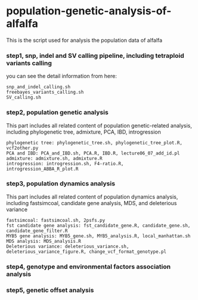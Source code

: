 # population-genetic-analysis-of-alfalfa
This is the script used for analysis the population data of alfalfa

### step1, snp, indel and SV calling pipeline, including tetraploid variants calling

you can see the detail information from here: 
```
snp_and_indel_calling.sh
freebayes_variants_calling.sh
SV_calling.sh
```
### step2, population genetic analysis

This part includes all related content of population genetic-related analysis, including phylogenetic tree, admixture, PCA, IBD, introgression
```
phylogenetic tree: phylogenetic_tree.sh, phylogenetic_tree_plot.R, vcf2other.py
PCA and IBD: PCA_and_IBD.sh, PCA.R, IBD.R, lecture06_07_add_id.pl
admixture: admixture.sh, admixture.R
introgression: introgression.sh, F4-ratio.R, introgression_ABBA_R_plot.R

```
### step3, population dynamics analysis

This part includes all related content of population dynamics analysis, including fastsimcoal, candidate gene analysis, MDS, and deleterious variance
```
fastsimcoal: fastsimcoal.sh, 2psfs.py
fst candidate gene analysis: fst_candidate_gene.R, candidate_gene.sh, candidate_gene_filter.R
MYB5 gene analysis: MYB5_gene.sh, MYB5_analysis.R, local_manhattan.sh
MDS analysis: MDS_analysis.R
Deleterious variance: deleterious_variance.sh, deleterious_variance_figure.R, change_vcf_format_genotype.pl
```

### step4, genotype and environmental factors association analysis


### step5, genetic offset analysis

